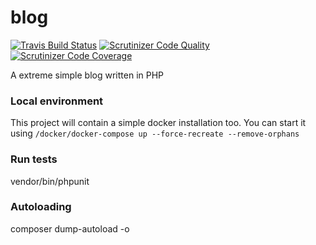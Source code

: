 # blog
[![Travis Build Status](https://travis-ci.org/giginos/blog.svg?branch=master)](https://travis-ci.org/giginos/blog) [![Scrutinizer Code Quality](https://scrutinizer-ci.com/g/giginos/blog/badges/quality-score.png?b=master)](https://scrutinizer-ci.com/g/giginos/blog) [![Scrutinizer Code Coverage](https://scrutinizer-ci.com/g/giginos/blog/badges/coverage.png?b=master)](https://scrutinizer-ci.com/g/giginos/blog)

A extreme simple blog written in PHP

### Local environment
This project will contain a simple docker installation too.
You can start it using `/docker/docker-compose up --force-recreate --remove-orphans`


### Run tests
vendor/bin/phpunit

### Autoloading
composer dump-autoload -o
